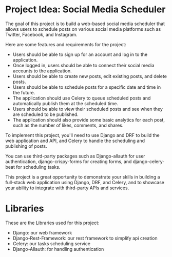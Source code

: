 # Project Idea: Social Media Scheduler

The goal of this project is to build a web-based social media scheduler that allows users to schedule posts on various social media platforms such as Twitter, Facebook, and Instagram.

Here are some features and requirements for the project:

- Users should be able to sign up for an account and log in to the application.
- Once logged in, users should be able to connect their social media accounts to the application.
- Users should be able to create new posts, edit existing posts, and delete posts.
- Users should be able to schedule posts for a specific date and time in the future.
- The application should use Celery to queue scheduled posts and automatically publish them at the scheduled time.
- Users should be able to view their scheduled posts and see when they are scheduled to be published.
- The application should also provide some basic analytics for each post, such as the number of likes, comments, and shares.

To implement this project, you'll need to use Django and DRF to build the web application and API, and Celery to handle the scheduling and publishing of posts.

You can use third-party packages such as Django-allauth for user authentication, django-crispy-forms for creating forms, and django-celery-beat for scheduling tasks.

This project is a great opportunity to demonstrate your skills in building a full-stack web application using Django, DRF, and Celery, and to showcase your ability to integrate with third-party APIs and services.


# Libraries

These are the Libraries used for this project:

- Django: our web framework
- Django-Rest-Framework: our rest framework to simplify api creation
- Celery: our tasks scheduling service
- Django-Allauth: for handling authentication

